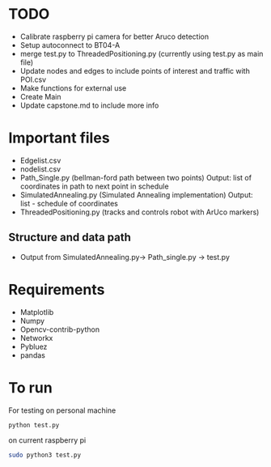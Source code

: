 # TODO
- Calibrate raspberry pi camera for better Aruco detection
- Setup autoconnect to BT04-A
- merge test.py to ThreadedPositioning.py (currently using test.py as main file)
- Update nodes and edges to include points of interest and traffic with POI.csv
- Make functions for external use
- Create Main 
- Update capstone.md to include more info


# Important files
- Edgelist.csv 
- nodelist.csv
- Path_Single.py (bellman-ford path between two points) Output: list of coordinates in path to next point in schedule 
- SimulatedAnnealing.py (Simulated Annealing implementation) Output: list - schedule of coordinates 
- ThreadedPositioning.py (tracks and controls robot with ArUco markers)

## Structure and data path 
- Output from SimulatedAnnealing.py-> Path_single.py -> test.py


# Requirements
- Matplotlib
- Numpy
- Opencv-contrib-python
- Networkx
- Pybluez
- pandas


# To run
For testing on personal machine
```sh
python test.py
```
on current raspberry pi
```sh
sudo python3 test.py
```

